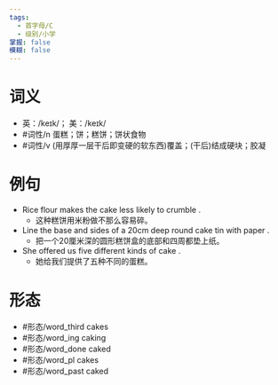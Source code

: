 ```yaml
---
tags:
  - 首字母/C
  - 级别/小学
掌握: false
模糊: false
---
```

# 词义
- 英：/keɪk/； 美：/keɪk/
- #词性/n  蛋糕；饼；糕饼；饼状食物
- #词性/v  (用厚厚一层干后即变硬的软东西)覆盖；(干后)结成硬块；胶凝
# 例句
- Rice flour makes the cake less likely to crumble .
	- 这种糕饼用米粉做不那么容易碎。
- Line the base and sides of a 20cm deep round cake tin with paper .
	- 把一个20厘米深的圆形糕饼盒的底部和四周都垫上纸。
- She offered us five different kinds of cake .
	- 她给我们提供了五种不同的蛋糕。
# 形态
- #形态/word_third cakes
- #形态/word_ing caking
- #形态/word_done caked
- #形态/word_pl cakes
- #形态/word_past caked
